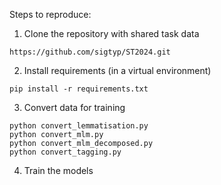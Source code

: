 Steps to reproduce:

1. Clone the repository with shared task data
```
https://github.com/sigtyp/ST2024.git
```

2. Install requirements (in a virtual environment)
```
pip install -r requirements.txt
```

3. Convert data for training
```
python convert_lemmatisation.py
python convert_mlm.py
python convert_mlm_decomposed.py
python convert_tagging.py
```

4. Train the models

